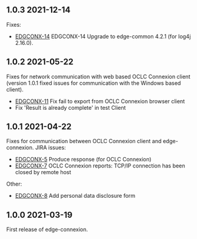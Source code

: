 ## 1.0.3 2021-12-14

Fixes:
 
 * [EDGCONX-14](https://issues.folio.org/browse/EDGCONX-14) EDGCONX-14 Upgrade to edge-common 4.2.1 (for log4j 2.16.0).

## 1.0.2 2021-05-22

Fixes for network communication with web based OCLC Connexion client
(version 1.0.1 fixed issues for communication with the Windows based
client).

 * [EDGCONX-11](https://issues.folio.org/browse/EDGCONX-11) Fix fail to export from OCLC Connexion browser client
 * Fix 'Result is already complete' in test Client

## 1.0.1 2021-04-22

Fixes for communication between OCLC Connexion client and edge-connexion. JIRA issues:

* [EDGCONX-5](https://issues.folio.org/browse/EDGCONX-5) Produce response (for OCLC Connexion)
* [EDGCONX-7](https://issues.folio.org/browse/EDGCONX-7) OCLC Connexion reports: TCP/IP connection has been closed by remote host

Other:

* [EDGCONX-8](https://issues.folio.org/browse/EDGCONX-8) Add personal data disclosure form


## 1.0.0 2021-03-19

First release of edge-connexion.


